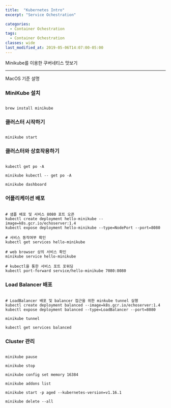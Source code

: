 ```yaml
---
title:  "Kubernetes Intro"
excerpt: "Service Ochestration"

categories:
  - Container Ochestration
tags:
  - Container Ochestration
classes: wide
last_modified_at: 2019-05-06T14:07:00-05:00
---
```


Minikube를 이용한 쿠버네티스 맛보기 

***

MacOS 기준 설명 

### MiniKube 설치 

```shell

brew install minikube

```

### 클러스터 시작하기 

```shell

minikube start 

```

### 클러스터와 상호작용하기 

```shell

kubectl get po -A

minikube kubectl -- get po -A

minikube dashboard 

```

### 어플리케이션 배포 

```shell

# 샘플 배포 및 서비스 8080 포트 오픈 
kubectl create deployment hello-minikube --image=k8s.gcr.io/echoserver:1.4
kubectl expose deployment hello-minikube --type=NodePort --port=8080

# 서비스 동작여부 확인
kubectl get services hello-minikube

# web browser 상의 서비스 확인 
minikube service hello-minikube

# kubectl을 통한 서비스 포트 포워딩 
kubectl port-forward service/hello-minikube 7080:8080

```

### Load Balancer 배포 

```shell

# LoadBalancer 배포 및 balancer 접근을 위한 minkube tunnel 실행 
kubectl create deployment balanced --image=k8s.gcr.io/echoserver:1.4  
kubectl expose deployment balanced --type=LoadBalancer --port=8080

minikube tunnel

kubectl get services balanced

```

### Cluster 관리 

```shell

minikube pause

minikube stop

minikube config set memory 16384

minikube addons list

minikube start -p aged --kubernetes-version=v1.16.1

minikube delete --all

```